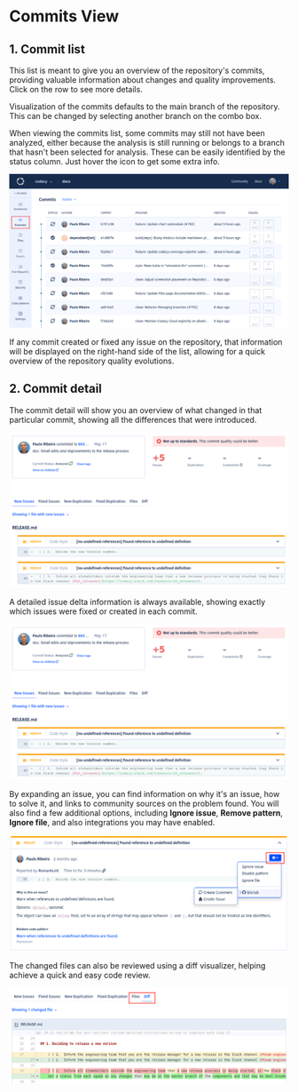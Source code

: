 # Commits View

## 1. Commit list

This list is meant to give you an overview of the repository's commits, providing valuable information about changes and quality improvements. Click on the row to see more details.

Visualization of the commits defaults to the main branch of the repository. This can be changed by selecting another branch on the combo box.

When viewing the commits list, some commits may still not have been analyzed, either because the analysis is still running or belongs to a branch that hasn't been selected for analysis. These can be easily identified by the status column. Just hover the icon to get some extra info.

![Commit list](images/commit-list.png)

If any commit created or fixed any issue on the repository, that information will be displayed on the right-hand side of the list, allowing for a quick overview of the repository quality evolutions.

## 2. Commit detail

The commit detail will show you an overview of what changed in that particular commit, showing all the differences that were introduced.

![Commit detail](images/commit-detail.png)

A detailed issue delta information is always available, showing exactly which issues were fixed or created in each commit.

![New issues](images/commit-detail-new-issues.png)

By expanding an issue, you can find information on why it's an issue, how to solve it, and links to community sources on the problem found.
You will also find a few additional options, including **Ignore issue**, **Remove pattern**, **Ignore file**, and also integrations you may have enabled.

![Issue actions](images/commit-detail-issue-actions.png)

The changed files can also be reviewed using a diff visualizer, helping achieve a quick and easy code review.

![Commit diff](images/commit-detail-diff.png)
